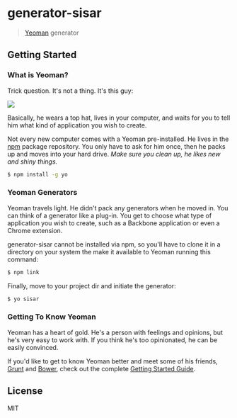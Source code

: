# generator-sisar

> [Yeoman](http://yeoman.io) generator

## Getting Started

### What is Yeoman?

Trick question. It's not a thing. It's this guy:

![](http://yeoman.io/assets/img/yeoman-003.2c57.png)

Basically, he wears a top hat, lives in your computer, and waits for you to tell him what kind of application you wish to create.

Not every new computer comes with a Yeoman pre-installed. He lives in the [npm](https://npmjs.org) package repository. You only have to ask for him once, then he packs up and moves into your hard drive. *Make sure you clean up, he likes new and shiny things.*

```bash
$ npm install -g yo
```

### Yeoman Generators

Yeoman travels light. He didn't pack any generators when he moved in. You can think of a generator like a plug-in. You get to choose what type of application you wish to create, such as a Backbone application or even a Chrome extension.

generator-sisar cannot be installed via npm, so you'll have to clone it in a directory on your system the make it available to Yeoman running this command:

```bash
$ npm link
```

Finally, move to your project dir and initiate the generator:

```bash
$ yo sisar
```

### Getting To Know Yeoman

Yeoman has a heart of gold. He's a person with feelings and opinions, but he's very easy to work with. If you think he's too opinionated, he can be easily convinced.

If you'd like to get to know Yeoman better and meet some of his friends, [Grunt](http://gruntjs.com) and [Bower](http://bower.io), check out the complete [Getting Started Guide](https://github.com/yeoman/yeoman/wiki/Getting-Started).


## License

MIT
